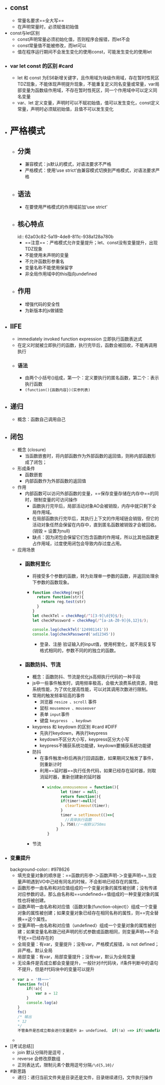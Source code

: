- ## const
	- 常量名要求==全大写==
	- 在声明常量时，必须赋值初始值
- const与let区别
	- const声明常量必须初始化值，否则程序会报错，而let不会
	- const常量值不能被修改，而let可以
	- 值在程序运行期间不会发生变化的使用const，可能发生变化的使用let
- ### var let const 的区别 #card
	- let 和 const 为ES6新增关键字，且作用域为块级作用域，存在暂时性死区TDZ现象，不能体现声明提升现象，不能重复定义同名变量或常量，var局部变量为函数级作用域，不存在暂时性死区，同一个作用域中可以定义同名变量
	- var、let 定义变量，声明时可以不赋初始值，值可以发生变化，const定义常量，声明时必须赋初始值，且值不可以发生变化
- # 严格模式
	- ## 分类
		- 兼容模式：js默认的模式，对语法要求不严格
		- 严格模式：使用‘use strict’由兼容模式切换到严格模式，对语法要求严格
	- ## 语法
		- 在要使用严格模式的作用域前加‘use strict’
	- ## 核心特点
	  id:: 62a03c82-5a19-4de8-811c-938a128a780b
		- ==注意==：严格模式允许变量提升；let、const没有变量提升，出现TDZ现象
		- 不能使用未声明的变量
		- 不允许函数形参重名
		- 变量名称不能使用保留字
		- 非全局作用域中的this指向undefined
	- ## 作用
		- 增强代码的安全性
		- 为新版本的js做铺垫
- ## IIFE
	- immediately invoked function expression     立即执行函数表达式
	- 在定义时就被立即执行的函数，执行完毕后，函数会被回收，不能再调用执行
	- ### 语法
		- 由两个小括号()组成，第一个：定义要执行的匿名函数，第二个：表示执行函数
		- `(function(){函数内容})(实参列表)`
- ## 递归
	- 概念：函数自己调用自己
- ## 闭包
	- 概念 (closure)
		- 当函数嵌套时，将内部函数作为外部函数的返回值，则称内部函数形成了闭包；
	- 形成条件
		- 函数嵌套
		- 内部函数作为外部函数的返回值
	- 作用
		- 内部函数可以访问外部函数的变量，==保存变量存储在内存中==的同时，限制变量的可访问操作
			- 函数执行完毕后，局部活动对象AO会被销毁，内存中就只剩下全局作用域。
			- 在局部函数执行完毕后，其执行上下文的作用域链会销毁，但它的活动对象任然会保留在内存中，直到匿名函数被销毁才会被回收。(销毁 = 设置为null)
			- 缺点：因为闭包会保留它们包含函数的作用域，所以比其他函数更占作用域，过度使用闭包会导致内存过度占用。
	- 应用场景
		- ### 函数柯里化
			- 将接受多个参数的函数，转为处理单一参数的函数，并返回处理余下参数的函数现象。
			- ```js
			  function checkReg(reg){
			    return function(str){
			      return reg.test(str)
			    }
			  }
			  let checkTel = checkReg(/^1[3-9]\d{9}$/);
			  let checkPassword = checkReg(/^[a-zA-Z0-9]{6,12}$/);
			  
			  console.log(checkTel('124981141'))
			  console.log(checkPassword('ad12345'))
			  ```
				- 登录、注册 验证输入的input值，使用柯里化，就不用反复写格式相同的，参数不同的的独立的函数。
		- ### 函数防抖、节流
			- 概念：函数防抖、节流是优化js高频执行代码的一种手段
			- js中一些事件触发时，调用频率极高，会极大浪费系统资源，降低系统性能，为了优化提高性能，可以对其调用次数进行限制。
			- 常用的触发频率较高的事件
				- 浏览器 `resize 、scroll` 事件
				- 鼠标 `mousemove 、mouseover`
				- 表单 `input`事件
				- 键盘 `keypress  、keydown`
			- keypress  和 keydown 的区别 #card #DIFF
				- 先执行keydown，再执行keypress
				- keydown不区分大小写，keypress区分大小写
				- keypress不捕获系统功能键，keydown要捕获系统功能键
			- 防抖
				- 在事件触发n秒后再执行回调函数，如果期间又触发了事件，则重新计时
				- 利用==延时器==执行任务代码，如果已经存在延时器，则取消延时器，重新创建新的延时器
					- ```js
					  window.onmousemove = function(){
					    	let timer = null;
					    	return function(){
					        if(timer!=null){
					          clearTimeout(timer);
					        }
					        timer = setTimeout(()=>{
					          //具体执行函数
					        }，750)//一般默认750ms
					      }
					  }
					  ```
			- 节流
- ### 变量提升
  background-color:: #978626
	- 填充变量对象的顺序是：==函数的形參-＞函数声明-＞变量声明==,当变量声明遇到VO中己经有同名的时候，不会影响已经存在的属性。
	- 函数形参一由名称和对应值组成的一个变量对象的属性被创建；没有传递对应参数的话，那么由名称和==undefined==值组成的一种变量对象的属性也将被创建。
	- 函数声明一由名称和对应值（函数对象(function-object)〉组成一个变量对象的属性被创建；如果变量对象已经存在相同名称的属性，则==完全替换==这个属性。
	- 变量声明—由名称和对应值（undefined〉组成一个变量对象的属性被创建；如果变量名称跟己经声明的形式参数或函数相同，则变量声明==不会干扰==已经存在的
	- 全局变量：有var，变量提升；没有var，严格模式报错，is not defined；非严格，默认全局
	- 局部变量：有var，局部变量提升；没有var，默认为全局变量
	- 无论条件是否成立都会变量提升，一般针对if代码块，if条件判断中的语句不提升，但是if代码块中的变量可以提升
	- ```js
	  var a = '林一一'
	  function fn(){
	      if(!a){
	          var a = 12
	      }
	      console.log(a)
	  }
	  fn()
	  /* 输出
	  * 12
	  */
	  不管条件是否成立都会进行变量提升 a= undefined， if(!a) ==> if(!undefined) ==> true，输出就是 12
	  ```
	-
- [[考试总结]]
	- join  默认分隔符是逗号 ，
	- reverse 会修改原数组
	- 正则表达式，限制元素个数用逗号分隔`/\d{5,10}/`
- #新思路
	- 递归：递归当前文件夹是目录还是文件，目录继续递归，文件执行操作